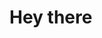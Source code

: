 # Hey there

<HelloWorld />

<script setup>
import HelloWorld from '@/components/HelloWorld.vue'
</script>
